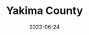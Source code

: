 ---
title: "Yakima County"
type: county
date: 2023-06-24
hashtag: yakima-county
state:
  - Washington
tags:
  - county
  - Washington
---